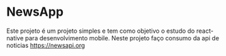 # NewsApp
Este projeto é um projeto simples e tem como objetivo o estudo do react-native para desenvolvimento mobile. Neste projeto faço consumo da api de noticias https://newsapi.org

